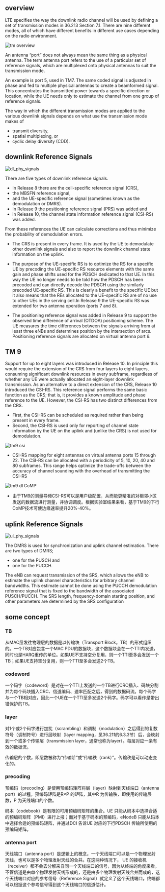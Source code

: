 ## overview
LTE specifies the way the downlink radio channel will be used by defining a set of transmission modes in 36.213 Section 7.1. There are nine different modes, all of which have different benefits in different use cases depending on the radio environment.

![tm overview](images/tm_overview.png)

An antenna “port” does not always mean the same thing as a physical antenna. The term antenna port refers to the use of a particular set of reference signals, which are multiplexed onto physical antennas to suit the transmission mode. 

An example is port 5, used in TM7. The same coded signal is adjusted in phase and fed to multiple physical antennas to create a beamformed signal. This concentrates the transmitted power towards a specific direction or location, while the UE needs only to estimate the channel from one group of reference signals.

The way in which the different transmission modes are applied to the various downlink signals depends on what use the transmission mode makes of 
* transmit diversity, 
* spatial multiplexing, or 
* cyclic delay diversity (CDD).


## downlink Reference Signals

![dl_phy_signals](images/dl_phy_signals.png)

There are five types of downlink reference signals. 
* In Release 8 there are the cell-specific reference signal (CRS), 
* the MBSFN reference signal, 
* and the UE-specific reference signal (sometimes known as the demodulation or DMRS). 
* In Release 9 the positioning reference signal (PRS) was added and
* in Release 10, the channel state information reference signal (CSI-RS) was added.

From these references the UE can calculate corrections and thus minimize the probability of demodulation errors. 
* The CRS is present in every frame. It is used by the UE to demodulate other
downlink signals and also to report the downlink channel state information on the uplink.

* The purpose of the UE-specific RS is to optimize the RS for a specific UE by precoding the UE-specific RS resource elements with the same gain and phase shifts used for the PDSCH dedicated to that UE. In this way the UE no longer needs to be told how the PDSCH has been precoded and can directly decode the PDSCH using the similarly precoded UE-specific RS. This is clearly a benefit to the specific UE but it also means that the REs allocated to the UE-specific RS are of no use to other UEs in the serving cell.In Release 9 the UE-specific RS was extended for two antenna operation (ports 7 and 8). 

* The positioning reference signal was added in Release 9 to support the observed time difference of arrival (OTDOA) positioning scheme. The UE measures the time differences between the signals arriving from at least three eNBs and determines position by the intersection of arcs. Positioning reference signals are allocated on virtual antenna port 6.


## TM 9
Support for up to eight layers was introduced in Release 10. In principle this would require the extension of the CRS from four layers to eight layers, consuming significant downlink resources in every subframe, regardless of whether any UE were actually allocated an eight-layer downlink transmission. As an alternative to a direct extension of the CRS, Release 10 introduced the
CSI-RS. This reference signal performs the same basic function as the CRS; that is, it provides a known amplitude and phase reference to the UE. However, the CSI-RS has two distinct differences from the CRS. 
* First, the CSI-RS can be scheduled as required rather than being present in every frame.
* Second, the CSI-RS is used only for reporting of channel state information by the UE on the uplink and (unlike the CRS) is not used for demodulation.

![tm9 csi](images/tm9_csi.png)

* CSI-RS mapping for eight antennas on virtual antenna ports 15 through 22. The CSI-RS can be
allocated with a periodicity of 5, 10, 20, 40 and 80 subframes. This range helps optimize the trade-offs between the accuracy of channel sounding with the overhead of transmitting the CSI-RS

![tm9 dl CoMP](images/tm9_dl_CoMP.png)

* 由于TM9的测量导频CSI-RS可以是用户级配置，从而能更精准的对相邻小区发送的数据流进行测量，并协调调度。根据实验室结果来看，基于TM9的下行 CoMP技术可使边缘速率提升20%-40%。

##  uplink Reference Signals

![ul_phy_signals](images/ul_phy_signals.png)

The DMRS is used for synchronization and uplink channel estimation. There are two types of DMRS; 
* one for the PUSCH and
* one for the PUCCH.

The eNB can request transmission of the SRS, which allows the eNB to estimate the uplink channel characteristics for arbitrary channel bandwidths. This estimate cannot be done using the PUCCH demodulation reference signal that is fixed to the bandwidth of the associated PUSCH/PUCCH. The SRS length, frequency-domain starting position, and other parameters are determined by the SRS configuration

## some concept
### TB
从MAC层发往物理层的数据是以传输块（Transport Block，TB）的形式组织的。一个TB对应包含一个MAC PDU的数据块，这个数据块会在一个TTI内发送，同时也是HARQ重传的单位。如果UE不支持空分复用，则一个TTI至多会发送一个TB；如果UE支持空分复用，则一个TTI至多会发送2个TB。

### codeword
一个码字（codeword）是对在一个TTI上发送的一个TB进行CRC插入、码块分割并为每个码块插入CRC、信道编码、速率匹配之后，得到的数据码流。每个码字与一个TB相对应，因此一个UE在一个TTI至多发送2个码字。码字可以看作是带出错保护的TB。

### layer
对1个或2个码字进行加扰（scrambling）和调制（modulation）之后得到的复数符号（调制符号）进行层映射（layer mapping，见36.211的6.3.3节）后，会映射到一个或多个传输层（transmission layer，通常也称为layer）。每层对应一条有效的数据流。

传输层的个数，即层数被称为“传输阶”或“传输秩（rank）”。传输秩是可以动态变化的。

### precoding
预编码（precoding）是使用预编码矩阵将层（layer）映射到天线端口（antenna port）的过程。预编码矩阵是R×P 的矩阵，其中R 为传输秩，即使用的传输层数，P 为天线端口的个数。

码本（codebook）是有限的可用预编码矩阵的集合。UE 只能从码本中选择合适的预编码矩阵（PMI）进行上报；而对于基于码本的预编码，eNodeB 只能从码本中选择合适的预编码矩阵，并通过DCI 告诉UE 对应的下行PDSCH 传输所使用的预编码矩阵。

### antenna port
天线端口（antenna port）是逻辑上的概念，一个天线端口可以是一个物理发射天线，也可以是多个物理发射天线的合并。在这两种情况下， UE 的接收机（receiver）都不会去分解来自同一个天线端口的信号，因为从终端的角度来看，不管信道是由单个物理发射天线形成的，还是由多个物理发射天线合并而成的，这个天线端口对应的参考信号（Reference Signal）就定义了这个天线端口，终端都可以根据这个参考信号得到这个天线端口的信道估计。

